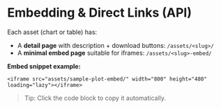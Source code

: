 # Embedding & Direct Links (API)

Each asset (chart or table) has:
- A **detail page** with description + download buttons: `/assets/<slug>/`
- A **minimal embed page** suitable for iframes: `/assets/<slug>-embed/`

**Embed snippet example:**

```
<iframe src="assets/sample-plot-embed/" width="800" height="480" loading="lazy"></iframe>
```

> Tip: Click the code block to copy it automatically.
